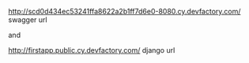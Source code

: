http://scd0d434ec53241ffa8622a2b1ff7d6e0-8080.cy.devfactory.com/ swagger url

and 


http://firstapp.public.cy.devfactory.com/ django url
